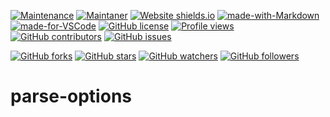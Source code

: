 [![Maintenance](https://img.shields.io/badge/Maintained%3F-yes-green.svg)](https://GitHub.com/teniryte/parse-options/graphs/commit-activity) [![Maintaner](https://img.shields.io/badge/Maintainer-teniryte-blue)](https://img.shields.io/badge/maintainer-teniryte-blue) [![Website shields.io](https://img.shields.io/website-up-down-green-red/http/shields.io.svg)](https://parse-options.sencort.com/) [![made-with-Markdown](https://img.shields.io/badge/Made%20with-Markdown-1f425f.svg)](http://commonmark.org) [![made-for-VSCode](https://img.shields.io/badge/Made%20for-VSCode-1f425f.svg)](https://code.visualstudio.com/) [![GitHub license](https://img.shields.io/github/license/teniryte/parse-options.svg)](https://github.com/teniryte/parse-options/blob/master/LICENSE) [![Profile views](https://gpvc.arturio.dev/teniryte)](https://gpvc.arturio.dev/teniryte) [![GitHub contributors](https://img.shields.io/github/contributors/teniryte/parse-options.svg)](https://GitHub.com/teniryte/parse-options/graphs/contributors/) [![GitHub issues](https://img.shields.io/github/issues/teniryte/parse-options.svg)](https://GitHub.com/teniryte/parse-options/issues/)

[![GitHub forks](https://img.shields.io/github/forks/teniryte/parse-options.svg?style=social&label=Fork&maxAge=2592000)](https://GitHub.com/teniryte/parse-options/network/) [![GitHub stars](https://img.shields.io/github/stars/teniryte/parse-options.svg?style=social&label=Star&maxAge=2592000)](https://GitHub.com/teniryte/parse-options/stargazers/) [![GitHub watchers](https://img.shields.io/github/watchers/teniryte/parse-options.svg?style=social&label=Watch&maxAge=2592000)](https://GitHub.com/teniryte/parse-options/watchers/) [![GitHub followers](https://img.shields.io/github/followers/teniryte.svg?style=social&label=Follow&maxAge=2592000)](https://github.com/teniryte?tab=followers)

# parse-options